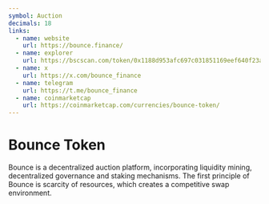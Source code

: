 ```yaml
---
symbol: Auction
decimals: 18
links:
  - name: website
    url: https://bounce.finance/
  - name: explorer
    url: https://bscscan.com/token/0x1188d953afc697c031851169eef640f23ac8529c
  - name: x
    url: https://x.com/bounce_finance
  - name: telegram
    url: https://t.me/bounce_finance
  - name: coinmarketcap
    url: https://coinmarketcap.com/currencies/bounce-token/
---
```


# Bounce Token

Bounce is a decentralized auction platform, incorporating liquidity mining, decentralized governance and staking mechanisms. The first principle of Bounce is scarcity of resources, which creates a competitive swap environment.
